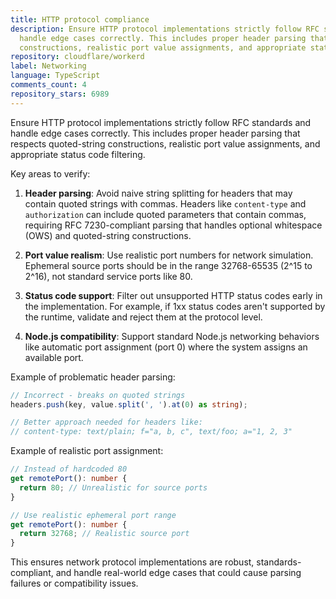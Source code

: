 ```yaml
---
title: HTTP protocol compliance
description: Ensure HTTP protocol implementations strictly follow RFC standards and
  handle edge cases correctly. This includes proper header parsing that respects quoted-string
  constructions, realistic port value assignments, and appropriate status code filtering.
repository: cloudflare/workerd
label: Networking
language: TypeScript
comments_count: 4
repository_stars: 6989
---
```


Ensure HTTP protocol implementations strictly follow RFC standards and handle edge cases correctly. This includes proper header parsing that respects quoted-string constructions, realistic port value assignments, and appropriate status code filtering.

Key areas to verify:

1. **Header parsing**: Avoid naive string splitting for headers that may contain quoted strings with commas. Headers like `content-type` and `authorization` can include quoted parameters that contain commas, requiring RFC 7230-compliant parsing that handles optional whitespace (OWS) and quoted-string constructions.

2. **Port value realism**: Use realistic port numbers for network simulation. Ephemeral source ports should be in the range 32768-65535 (2^15 to 2^16), not standard service ports like 80.

3. **Status code support**: Filter out unsupported HTTP status codes early in the implementation. For example, if 1xx status codes aren't supported by the runtime, validate and reject them at the protocol level.

4. **Node.js compatibility**: Support standard Node.js networking behaviors like automatic port assignment (port 0) where the system assigns an available port.

Example of problematic header parsing:
```typescript
// Incorrect - breaks on quoted strings
headers.push(key, value.split(', ').at(0) as string);

// Better approach needed for headers like:
// content-type: text/plain; f="a, b, c", text/foo; a="1, 2, 3"
```

Example of realistic port assignment:
```typescript
// Instead of hardcoded 80
get remotePort(): number {
  return 80; // Unrealistic for source ports
}

// Use realistic ephemeral port range
get remotePort(): number {
  return 32768; // Realistic source port
}
```

This ensures network protocol implementations are robust, standards-compliant, and handle real-world edge cases that could cause parsing failures or compatibility issues.